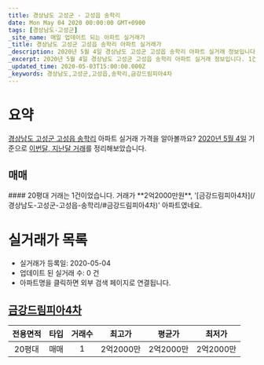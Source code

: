 ```yaml
---
title: 경상남도 고성군 - 고성읍 송학리
date: Mon May 04 2020 00:00:00 GMT+0900
tags: [경상남도-고성군]
_site_name: 매일 업데이트 되는 아파트 실거래가
_title: 경상남도 고성군 고성읍 송학리 아파트 실거래가
_description: 2020년 5월 4일 경상남도 고성군 고성읍 송학리 아파트 실거래 정보입니다. 1건 아파트 정보가 있습니다.
_excerpt: 2020년 5월 4일 경상남도 고성군 고성읍 송학리 아파트 실거래 정보입니다. 1건 아파트 정보가 있습니다.
_updated_time: 2020-05-03T15:00:00.000Z
_keywords: 경상남도,고성군,고성읍,송학리,금강드림피아4차
---
```





# 요약
<ins>경상남도 고성군 고성읍 송학리</ins> 아파트 실거래 가격을 알아볼까요? <ins>2020년 5월 4일</ins> 기준으로 <ins>이번달, 지난달 거래</ins>를 정리해보았습니다.

## 매매
<div class="container">
<div class="twelve columns" markdown="1">
#### 20평대
거래는 1건이었습니다. 거래가 **2억2000만원**, '[금강드림피아4차](/경상남도-고성군-고성읍-송학리/#금강드림피아4차)' 아파트였네요.
</div>
</div>



# 실거래가 목록
- 실거래가 등록일: 2020-05-04
- 업데이트 된 실거래 수: 0 건
- 아파트명을 클릭하면 외부 검색 페이지로 연결됩니다.

## [금강드림피아4차](#금강드림피아4차)

|전용면적|타입|거래수|최고가|평균가|최저가|
|:---:|:---:|:---:|:---:|:---:|:---:|
|20평대|<span class="deal-type-1">매매</span>|1|2억2000만|2억2000만|2억2000만|

<br/>



